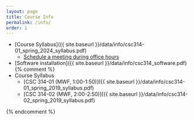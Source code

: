```yaml
---
layout: page
title: Course Info 
permalink: /info/
order: 1
---
```


* [Course Syllabus]({{ site.baseurl }}/data/info/csc314-01_spring_2024_syllabus.pdf) 
  * [Schedule a meeting during office hours](https://outlook.office365.com/owa/calendar/DrGarrettDancik@myeasternct.onmicrosoft.com/bookings/)
* [Software installation]({{ site.baseurl }}/data/info/csc314_software.pdf)
{% comment %}
* Course Syllabus
    * [CSC 314-01 (MWF, 1:00-1:50)]({{ site.baseurl }}/data/info/csc314-01_spring_2019_syllabus.pdf) 
    * [CSC 314-02 (MWF, 2:00-2:50)]({{ site.baseurl }}/data/info/csc314-02_spring_2019_syllabus.pdf) 

{% endcomment %}

